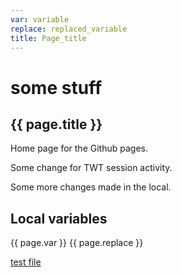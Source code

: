 ```yaml
---
var: variable
replace: replaced_variable
title: Page_title
---
```


# some stuff
## {{ page.title }}

Home page for the Github pages.

Some change for TWT session activity.

Some more changes made in the local.

## Local variables
{{ page.var }}
{{ page.replace }}

[test file](docs-as-code/test/testfile2.md)